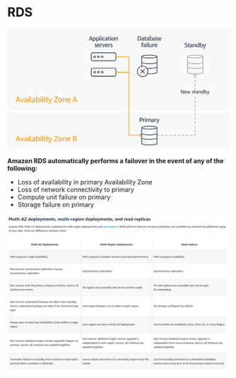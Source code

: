 # RDS


![](img/rds_failover.png)

**Amazon RDS automatically performs a failover in the event of any of the following:**

- Loss of availability in primary Availability Zone
- Loss of network connectivity to primary
- Compute unit failure on primary
- Storage failure on primary

![](img/Multi-AZ.png)